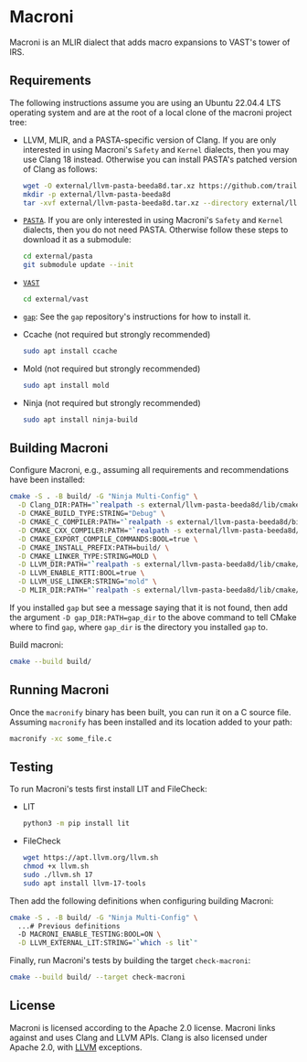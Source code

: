 # Macroni

Macroni is an MLIR dialect that adds macro expansions to VAST's tower of IRS.

## Requirements

The following instructions assume you are using an Ubuntu 22.04.4 LTS operating
system and are at the root of a local clone of the macroni project tree:

- LLVM, MLIR, and a PASTA-specific version of Clang. If you are only interested
  in using Macroni's `Safety` and `Kernel` dialects, then you may use Clang 18
  instead. Otherwise you can install PASTA's patched version of Clang as
  follows:

  ```bash
  wget -O external/llvm-pasta-beeda8d.tar.xz https://github.com/trail-of-forks/llvm-project/releases/download/beeda8d/llvm-pasta-beeda8d.tar.xz
  mkdir -p external/llvm-pasta-beeda8d
  tar -xvf external/llvm-pasta-beeda8d.tar.xz --directory external/llvm-pasta-beeda8d/
  ```

- [`PASTA`](https://github.com/trailofbits/pasta/). If you are only interested
  in using Macroni's `Safety` and `Kernel` dialects, then you do not need PASTA.
  Otherwise follow these steps to download it as a submodule:

  ```bash
  cd external/pasta
  git submodule update --init
  ```

- [`VAST`](https://github.com/trailofbits/vast)
  
  ```bash
  cd external/vast
  ```

- [`gap`](https://github.com/lifting-bits/gap.git): See the `gap` repository's
  instructions for how to install it.

- Ccache (not required but strongly recommended)

  ```bash
  sudo apt install ccache
  ```

- Mold (not required but strongly recommended)

  ```bash
  sudo apt install mold
  ```

- Ninja (not required but strongly recommended)

  ```bash
  sudo apt install ninja-build
  ```

## Building Macroni

Configure Macroni, e.g., assuming all requirements and recommendations have been
installed:

```bash
cmake -S . -B build/ -G "Ninja Multi-Config" \
  -D Clang_DIR:PATH="`realpath -s external/llvm-pasta-beeda8d/lib/cmake/clang`" \
  -D CMAKE_BUILD_TYPE:STRING="Debug" \
  -D CMAKE_C_COMPILER:PATH="`realpath -s external/llvm-pasta-beeda8d/bin/clang`" \
  -D CMAKE_CXX_COMPILER:PATH="`realpath -s external/llvm-pasta-beeda8d/bin/clang++`" \
  -D CMAKE_EXPORT_COMPILE_COMMANDS:BOOL=true \
  -D CMAKE_INSTALL_PREFIX:PATH=build/ \
  -D CMAKE_LINKER_TYPE:STRING=MOLD \
  -D LLVM_DIR:PATH="`realpath -s external/llvm-pasta-beeda8d/lib/cmake/llvm`" \
  -D LLVM_ENABLE_RTTI:BOOL=true \
  -D LLVM_USE_LINKER:STRING="mold" \
  -D MLIR_DIR:PATH="`realpath -s external/llvm-pasta-beeda8d/lib/cmake/mlir`"
```

If you installed `gap` but see a message saying that it is not found, then add
the argument `-D gap_DIR:PATH=gap_dir` to the above command to tell CMake
where to find `gap`, where `gap_dir` is the directory you installed `gap` to.

Build macroni:

```bash
cmake --build build/
```

## Running Macroni

Once the `macronify` binary has been built, you can run it on a C source file.
Assuming `macronify` has been installed and its location added to your path:

```bash
macronify -xc some_file.c
```

## Testing

To run Macroni's tests first install LIT and FileCheck:

- LIT
  
  ```bash
  python3 -m pip install lit
  ```

- FileCheck

  ```bash
  wget https://apt.llvm.org/llvm.sh
  chmod +x llvm.sh
  sudo ./llvm.sh 17
  sudo apt install llvm-17-tools
  ```

Then add the following definitions when configuring building Macroni:

```bash
cmake -S . -B build/ -G "Ninja Multi-Config" \
  ...# Previous definitions
  -D MACRONI_ENABLE_TESTING:BOOL=ON \
  -D LLVM_EXTERNAL_LIT:STRING="`which -s lit`"
```

Finally, run Macroni's tests by building the target `check-macroni`:

```bash
cmake --build build/ --target check-macroni
```

## License

Macroni is licensed according to the Apache 2.0 license. Macroni links against
and uses Clang and LLVM APIs. Clang is also licensed under Apache 2.0, with
[LLVM](https://github.com/llvm/llvm-project/blob/main/clang/LICENSE.TXT)
exceptions.
